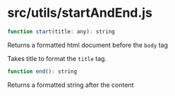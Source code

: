 # src/utils/startAndEnd.js

```js
function start(title: any): string
```

Returns a formatted html document before the `body` tag

Takes title to format the `title` tag.

```js
function end(): string
```

Returns a formatted string after the content
